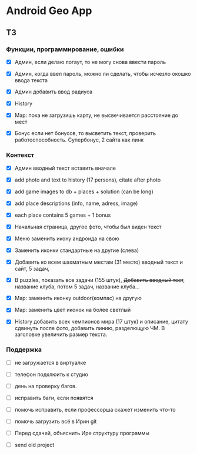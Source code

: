 # Android Geo App 

## ТЗ


### Функции, программирование, ошибки

* [x] Админ, если делаю логаут, то не могу снова ввести пароль
* [x] Админ, когда ввел пароль, можно ли сделать, чтобы исчезло окошко ввода текста 
* [x] Админ добавить ввод радиуса

* [x] History

* [x] Map: пока не загрузишь карту, не высвечивается расстояние до мест 
* [x] Бонус если нет бонусов, то высветить текст, проверить работоспособность. Супербонус, 2 сайта как линк

### Контекст

* [x] Админ вводный текст вставить вначале
* [x] add photo and text to history (17 persons), citate after photo
* [x] add game images to db + places + solution (can be long)
* [x] add place descriptions (info, name, adress, image)
* [x] each place contains 5 games + 1 bonus

* [x] Начальная страница, другое фото, чтобы был виден текст
* [x] Меню заменить икону андроида на свою
* [x] Заменить иконки стандартные на другие (слева)
* [x] Добавить ко всем шахматным местам (31 место) вводный текст и сайт, 5 задач,
* [x] В puzzles, показать все задачи (155 штук), ~~Добавить вводный тест~~, название клуба, потом 5 задач, название клуба...

* [x] Map: заменить иконку outdoor(компас) на другую
* [x] Map: заменить цвет иконок на более светлый
* [x] History добавить всех чемпионов мира (17 штук) и описание, цитату сдвинуть после фото, добавить линию, разделющую ЧМ. В заголовке увеличить размер текста.


### Поддержка

* [ ] не загружается в виртуалке
* [ ] телефон подклюить к студио 
* [ ] день на проверку багов.
* [ ] исправить баги, если появятся
* [ ] помочь исправить, если профессорша скажет изменить что-то
* [ ] помочь загрузить всё в Ирин git
* [ ] Перед сдачей, объяснить Ире структуру программы
* [ ] send old project

